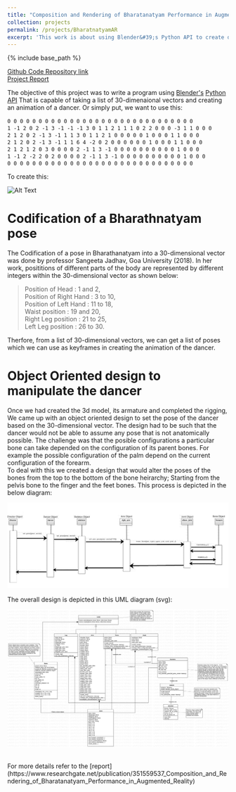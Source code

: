 ```yaml
---
title: "Composition and Rendering of Bharatanatyam Performance in Augmented Reality"
collection: projects
permalink: /projects/BharatnatyamAR
excerpt: 'This work is about using Blender&#39;s Python API to create dance animations from a list of vectors'
---
```


{% include base_path %}

[Github Code Repository link](https://github.com/SiddharthSaravanan/BharatanatyamAR)
<br />
[Project Report](https://www.researchgate.net/publication/351559537_Composition_and_Rendering_of_Bharatanatyam_Performance_in_Augmented_Reality)


The objective of this project was to write a program using [Blender's](https://www.blender.org/) [Python API](https://docs.blender.org/api/current/index.html) That is capable of taking a list of 30-dimenaional vectors and creating an animation of a dancer. Or simply put, we want to use this:
```
0 0 0 0 0 0 0 0 0 0 0 0 0 0 0 0 0 0 0 0 0 0 0 0 0 0 0 0 0 0
1 -1 2 0 2 -1 3 -1 -1 -1 3 0 1 1 2 1 1 1 0 2 2 0 0 0 -3 1 1 0 0 0
2 1 2 0 2 -1 3 -1 1 1 3 0 1 1 2 1 0 0 0 0 0 1 0 0 0 1 1 0 0 0
2 1 2 0 2 -1 3 -1 1 1 6 4 -2 0 2 0 0 0 0 0 0 1 0 0 0 1 1 0 0 0
2 1 2 1 2 0 3 0 0 0 0 2 -1 1 3 -1 0 0 0 0 0 0 0 0 0 0 1 0 0 0
1 -1 2 -2 2 0 2 0 0 0 0 2 -1 1 3 -1 0 0 0 0 0 0 0 0 0 0 1 0 0 0
0 0 0 0 0 0 0 0 0 0 0 0 0 0 0 0 0 0 0 0 0 0 0 0 0 0 0 0 0 0 
```

To create this:

![Alt Text](https://media.giphy.com/media/mPgCNQh8b4qVl6EhKk/giphy.gif?cid=790b7611fc09703cd5ccb5306c7d03e060e8193d101e2c52&rid=giphy.gif&ct=g)


# Codification of a Bharathnatyam pose

The Codification of a pose in Bharathanatyam into a 30-dimensional vector was done by professor Sangeeta Jadhav, Goa University (2018). In her work, posititions of different parts of the body are represented by different integers within the 30-dimensional vector as shown below:


>Position of Head : 1 and 2,<br />
>Position of Right Hand : 3 to 10,<br />
>Position of Left Hand : 11 to 18,<br />
>Waist position : 19 and 20,<br />
>Right Leg position : 21 to 25,<br />
>Left Leg position : 26 to 30.<br />

Therfore, from a list of 30-dimensional vectors, we can get a list of poses which we can use as keyframes in creating the animation of the dancer.

# Object Oriented design to manipulate the dancer

Once we had created the 3d model, its armature and completed the rigging, We came up with an object oriented design to set the pose of the dancer based on the 30-dimensional vector. The design had to be such that the dancer would not be able to assume any pose that is not anatomically possible. The challenge was that the posible configurations a particular bone can take depended on the configuration of its parent bones. For example the possible configuration of the palm depend on the current configuration of the forearm.<br />
To deal with this we created a design that would alter the poses of the bones from the top to the bottom of the bone heirarchy; Starting from the pelvis bone to the finger and the feet bones. This process is depicted in the below diagram:

![image](../images/Main.png)

The overall design is depicted in this UML diagram (svg):

![image](../images/UML_diag_final.svg)

<br />
For more details refer to the [report](https://www.researchgate.net/publication/351559537_Composition_and_Rendering_of_Bharatanatyam_Performance_in_Augmented_Reality)



